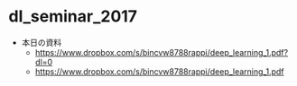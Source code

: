 # dl_seminar_2017

- 本日の資料
   - https://www.dropbox.com/s/bincvw8788rappi/deep_learning_1.pdf?dl=0
   - https://www.dropbox.com/s/bincvw8788rappi/deep_learning_1.pdf
